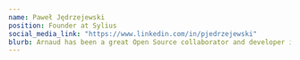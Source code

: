```yaml
---
name: Paweł Jędrzejewski
position: Founder at Sylius
social_media_link: "https://www.linkedin.com/in/pjedrzejewski"
blurb: Arnaud has been a great Open Source collaborator and developer in the early days of Sylius. Skilled with BDD tools and modern development techniques. Highly recommended!
---
```

